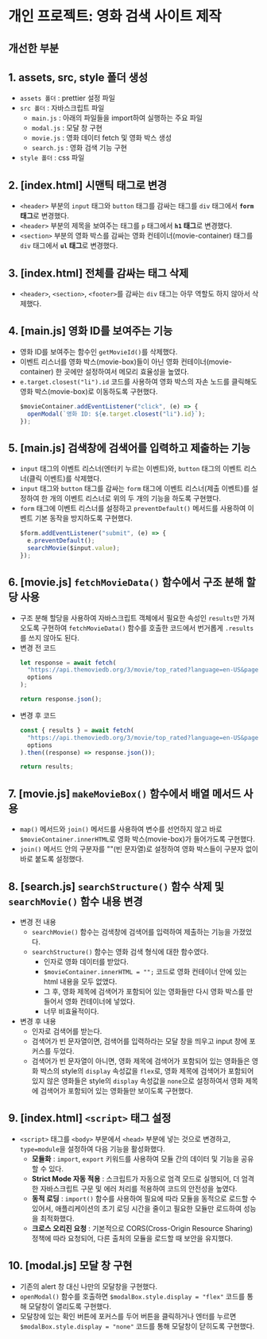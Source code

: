 # 개인 프로젝트: 영화 검색 사이트 제작

## 개선한 부분
## 1. assets, src, style 폴더 생성
- `assets 폴더` : prettier 설정 파일
- `src 폴더` : 자바스크립트 파일
  - `main.js` : 아래의 파일들을 import하여 실행하는 주요 파일
  - `modal.js` : 모달 창 구현
  - `movie.js` : 영화 데이터 fetch 및 영화 박스 생성
  - `search.js` : 영화 검색 기능 구현
- `style 폴더` : css 파일

## 2. [index.html] 시맨틱 태그로 변경
- `<header>` 부분의 `input` 태그와 `button` 태그를 감싸는 태그를 `div` 태그에서 **`form` 태그**로 변경했다.
- `<header>` 부분의 제목을 보여주는 태그를 `p` 태그에서 **`h1` 태그**로 변경했다.
- `<section>` 부분의 영화 박스를 감싸는 영화 컨테이너(movie-container) 태그를 `div` 태그에서 **`ul` 태그**로 변경했다.

## 3. [index.html] 전체를 감싸는 태그 삭제
- `<header>`, `<section>`, `<footer>`를 감싸는 `div` 태그는 아무 역할도 하지 않아서 삭제했다.

## 4. [main.js] 영화 ID를 보여주는 기능
- 영화 ID를 보여주는 함수인 `getMovieId()`를 삭제했다.
- 이벤트 리스너를 영화 박스(movie-box)들이 아닌 영화 컨테이너(movie-container) 한 곳에만 설정하여서 메모리 효율성을 높였다.
- `e.target.closest("li").id` 코드를 사용하여 영화 박스의 자손 노드를 클릭해도 영화 박스(movie-box)로 이동하도록 구현했다.
  ```javascript
  $movieContainer.addEventListener("click", (e) => {
    openModal(`영화 ID: ${e.target.closest("li").id}`);
  });
  ```

## 5. [main.js] 검색창에 검색어를 입력하고 제출하는 기능
- `input` 태그의 이벤트 리스너(엔터키 누르는 이벤트)와, `button` 태그의 이벤트 리스너(클릭 이벤트)를 삭제했다.
- `input` 태그와 `button` 태그를 감싸는 `form` 태그에 이벤트 리스너(제출 이벤트)를 설정하여 한 개의 이벤트 리스너로 위의 두 개의 기능을 하도록 구현했다.
- `form` 태그에 이벤트 리스너를 설정하고 `preventDefault()` 메서드를 사용하여 이벤트 기본 동작을 방지하도록 구현했다.
  ```javascript
  $form.addEventListener("submit", (e) => {
    e.preventDefault();
    searchMovie($input.value);
  });
  ```

## 6. [movie.js] `fetchMovieData()` 함수에서 구조 분해 할당 사용
- 구조 분해 할당을 사용하여 자바스크립트 객체에서 필요한 속성인 `results`만 가져오도록 구현하여 `fetchMovieData()` 함수를 호출한 코드에서 번거롭게 `.results`를 쓰지 않아도 된다.
- 변경 전 코드
  ```javascript
  let response = await fetch(
    "https://api.themoviedb.org/3/movie/top_rated?language=en-US&page=1",
    options
  );
  
  return response.json();
  ```
- 변경 후 코드
  ```javascript
  const { results } = await fetch(
    "https://api.themoviedb.org/3/movie/top_rated?language=en-US&page=1",
    options
  ).then((response) => response.json());

  return results;
  ```

## 7. [movie.js] `makeMovieBox()` 함수에서 배열 메서드 사용
- `map()` 메서드와 `join()` 메서드를 사용하여 변수를 선언하지 않고 바로 `$movieContainer.innerHTML`로 영화 박스(movie-box)가 들어가도록 구현했다.
- `join()` 메서드 안의 구분자를 ""(빈 문자열)로 설정하여 영화 박스들이 구분자 없이 바로 붙도록 설정했다.

## 8. [search.js] `searchStructure()` 함수 삭제 및 `searchMovie()` 함수 내용 변경
- 변경 전 내용
  - `searchMovie()` 함수는 검색창에 검색어를 입력하여 제출하는 기능을 가졌었다.
  - `searchStructure()` 함수는 영화 검색 형식에 대한 함수였다.
    - 인자로 영화 데이터를 받았다.
    - `$movieContainer.innerHTML = "";` 코드로 영화 컨테이너 안에 있는 html 내용을 모두 없앴다.
    - 그 후, 영화 제목에 검색어가 포함되어 있는 영화들만 다시 영화 박스를 만들어서 영화 컨테이너에 넣었다.
    - 너무 비효율적이다.
- 변경 후 내용
  - 인자로 검색어를 받는다.
  - 검색어가 빈 문자열이면, 검색어를 입력하라는 모달 창을 띄우고 input 창에 포커스를 두었다.
  - 검색어가 빈 문자열이 아니면, 영화 제목에 검색어가 포함되어 있는 영화들은 영화 박스의 style의 `display` 속성값을 `flex`로, 영화 제목에 검색어가 포함되어 있지 않은 영화들은 style의 `display` 속성값을 `none`으로 설정하여서 영화 제목에 검색어가 포함되어 있는 영화들만 보이도록 구현했다.

## 9. [index.html] `<script>` 태그 설정
- `<script>` 태그를 `<body>` 부분에서 `<head>` 부분에 넣는 것으로 변경하고, `type=module`을 설정하여 다음 기능을 활성화했다.
  - **모듈화** : `import`, `export` 키워드를 사용하여 모듈 간의 데이터 및 기능을 공유할 수 있다.
  - **Strict Mode 자동 적용** : 스크립트가 자동으로 엄격 모드로 실행되어, 더 엄격한 자바스크립트 구문 및 에러 처리를 적용하여 코드의 안전성을 높였다.
  - **동적 로딩** : `import()` 함수를 사용하여 필요에 따라 모듈을 동적으로 로드할 수 있어서, 애플리케이션의 초기 로딩 시간을 줄이고 필요한 모듈만 로드하여 성능을 최적화했다.
  - **크로스 오리진 요청** : 기본적으로 CORS(Cross-Origin Resource Sharing) 정책에 따라 요청되어, 다른 출처의 모듈을 로드할 때 보안을 유지했다.

## 10. [modal.js] 모달 창 구현
- 기존의 alert 창 대신 나만의 모달창을 구현했다.
- `openModal()` 함수를 호출하면 `$modalBox.style.display = "flex"` 코드를 통해 모달창이 열리도록 구현했다.
- 모달창에 있는 확인 버튼에 포커스를 두어 버튼을 클릭하거나 엔터를 누르면 `$modalBox.style.display = "none"` 코드를 통해 모달창이 닫히도록 구현했다.